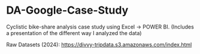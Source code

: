 # DA-Google-Case-Study
Cyclistic bike-share analysis case study using Excel -> POWER BI. (Includes a presentation of the different way I analyzed the data)

Raw Datasets (2024): https://divvy-tripdata.s3.amazonaws.com/index.html




		
	







